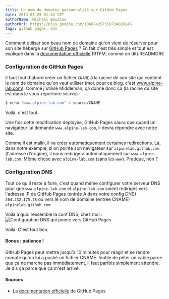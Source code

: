 ```yaml
---
title: Un nom de domaine personnalisé sur GitHub Pages
date: 2013-03-25 01:34 CET
authorName: Michael Baudino
authorUrl: https://plus.google.com/106674357559734809246
tags: github pages, dns
---
```


Comment utiliser son beau nom de domaine qu'on vient de réserver pour son site hébergé sur [GitHub Pages](http://pages.github.com) ? En fait c'est très simple et tout est expliqué dans la [documentation officielle](https://help.github.com/articles/setting-up-a-custom-domain-with-pages) (RTFM, comme on dit).READMORE

### Configuration de GitHub Pages

Il faut tout d'abord créer un fichier `CNAME` à la racine de son site qui contient le nom de domaine qu'on veut utiliser (moi, pour ce blog, c'est www.alpine-lab.com). Comme j'utilise Middleman, ça donne donc ça (la racine du site est dans le sous-répertoire `source`) :
```bash
$ echo "www.alpine-lab.com" > source/CNAME
```

Voilà, c'est tout.

Une fois cette modification déployée, GitHub Pages saura que quand un navigateur lui demande `www.alpine-lab.com`, il devra répondre avec notre site.

Comme il est malin, il va créer automatiquement certaines redirections. Là, dans notre exemple, si on pointe son navigateur sur `alpinelab.github.com` (l'adresse d'origine), il nous redirigera automatiquement sur `www.alpine-lab.com`. Même chose avec `alpine-lab.com` (sans les `www`). Pratique, non ?

### Configuration DNS

Tout ce qu'il reste à faire, c'est quand même configurer votre serveur DNS pour que `www.alpine-lab.com` et `alpine-lab.com` soient redirigés vers l'adresse IP de GitHub Pages (entrée A dans votre config DNS) `204.232.175.78` ou vers le nom de domaine (entrée CNAME) `alpinelab.github.com`.

Voilà à quoi ressemble la conf DNS, chez moi :
![Configuration DNS qui pointe vers GitHub Pages](nom-de-domaine-personnalise-sur-github-pages-00-screen-eurodns.png "Configuration DNS qui pointe vers GitHub Pages")

Voilà. C'est tout bon.

#### Bonus : patience !

GitHub Pages peut mettre jusqu'à 10 minutes pour réagir et se rendre compte qu'on lui a pushé un fichier CNAME. Inutile de péter un cable parce que ça ne marche pas immédiatement, il faut parfois simplement attendre. Je dis ça parce que ça m'est arrivé.

#### Sources

* La [documentation officielle](https://help.github.com/articles/setting-up-a-custom-domain-with-pages) de GitHub Pages
